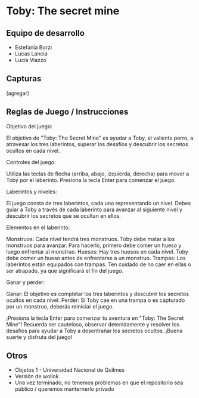 # Toby: The secret mine

## Equipo de desarrollo

- Estefanía Borzi
- Lucas Lancia
- Lucía Viazzo

## Capturas

(agregar)

## Reglas de Juego / Instrucciones

Objetivo del juego:

El objetivo de "Toby: The Secret Mine" es ayudar a Toby, el valiente perro, a atravesar los tres laberintos, superar los desafíos y descubrir los secretos ocultos en cada nivel.


Controles del juego:

Utiliza las teclas de flecha (arriba, abajo, izquierda, derecha) para mover a Toby por el laberinto.
Presiona la tecla Enter para comenzar el juego.


Laberintos y niveles:

El juego consta de tres laberintos, cada uno representando un nivel.
Debes guiar a Toby a través de cada laberinto para avanzar al siguiente nivel y descubrir los secretos que se ocultan en ellos.


Elementos en el laberinto:

Monstruos: Cada nivel tendrá tres monstruos. Toby debe matar a los monstruos para avanzar. Para hacerlo, primero debe comer un hueso y luego enfrentar al monstruo.
Huesos: Hay tres huesos en cada nivel. Toby debe comer un hueso antes de enfrentarse a un monstruo.
Trampas: Los laberintos están equipados con trampas. Ten cuidado de no caer en ellas o ser atrapado, ya que significará el fin del juego.


Ganar y perder:

Ganar: El objetivo es completar los tres laberintos y descubrir los secretos ocultos en cada nivel.
Perder: Si Toby cae en una trampa o es capturado por un monstruo, deberás reiniciar el juego.

¡Presiona la tecla Enter para comenzar tu aventura en "Toby: The Secret Mine"! Recuerda ser cauteloso, observar detenidamente y resolver los desafíos para ayudar a Toby a desentrañar los secretos ocultos. ¡Buena suerte y disfruta del juego!


## Otros

- Objetos 1 - Universidad Nacional de Quilmes
- Versión de wollok
- Una vez terminado, no tenemos problemas en que el repositorio sea público / queremos manternerlo privado
